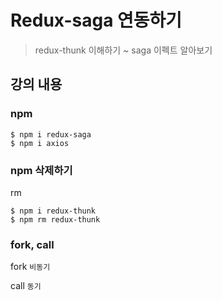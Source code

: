 # Redux-saga 연동하기
> redux-thunk 이해하기 ~ saga 이펙트 알아보기

## 강의 내용

### npm
```
$ npm i redux-saga
$ npm i axios
```

### npm 삭제하기

rm

```
$ npm i redux-thunk
$ npm rm redux-thunk
```

### fork, call

fork `비동기`

call `동기`